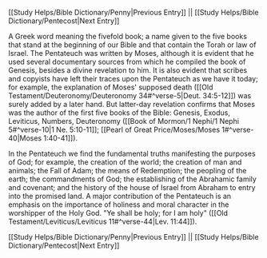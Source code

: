 [[Study Helps/Bible Dictionary/Penny|Previous Entry]]  ||  [[Study Helps/Bible Dictionary/Pentecost|Next Entry]]

 A Greek word meaning the fivefold book; a name given to the five books that stand at the beginning of our Bible and that contain the Torah or law of Israel. The Pentateuch was written by Moses, although it is evident that he used several documentary sources from which he compiled the book of Genesis, besides a divine revelation to him. It is also evident that scribes and copyists have left their traces upon the Pentateuch as we have it today; for example, the explanation of Moses' supposed death ([[Old Testament/Deuteronomy/Deuteronomy 34#^verse-5|Deut. 34:5-12]]) was surely added by a later hand. But latter-day revelation confirms that Moses was the author of the first five books of the Bible: Genesis, Exodus, Leviticus, Numbers, Deuteronomy ([[Book of Mormon/1 Nephi/1 Nephi 5#^verse-10|1 Ne. 5:10-11]]; [[Pearl of Great Price/Moses/Moses 1#^verse-40|Moses 1:40-41]]).

 In the Pentateuch we find the fundamental truths manifesting the purposes of God; for example, the creation of the world; the creation of man and animals; the Fall of Adam; the means of Redemption; the peopling of the earth; the commandments of God; the establishing of the Abrahamic family and covenant; and the history of the house of Israel from Abraham to entry into the promised land. A major contribution of the Pentateuch is an emphasis on the importance of holiness and moral character in the worshipper of the Holy God. "Ye shall be holy; for I am holy" ([[Old Testament/Leviticus/Leviticus 11#^verse-44|Lev. 11:44]]).

[[Study Helps/Bible Dictionary/Penny|Previous Entry]]  ||  [[Study Helps/Bible Dictionary/Pentecost|Next Entry]]